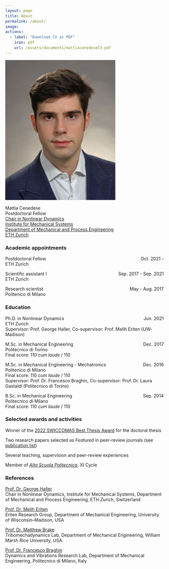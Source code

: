 ```yaml
---
layout: page
title: About
permalink: /about/
image: 
actions:
  - label: "Download CV as PDF"
    icon: pdf
    url: /assets/documents/mattiacenedeseCV.pdf
---
```


<img src="/assets/images/mattiacenedese.jpg" width="350">

Mattia Cenedese  
Postdoctoral Fellow  
[Chair in Nonlinear Dynamics ](https://georgehaller.com)  
[Institute for Mechanical Systems](https://imes.ethz.ch/)  
[Department of Mechanical and Process Engineering](https://mavt.ethz.ch/)  
[ETH Zurich](https://ethz.ch/en.html)  

### Academic appointments

<p style="text-align:left;">
    Postdoctoral Fellow
    <span style="float:right;">
        Oct. 2021 -
    </span> <br>
    ETH Zurich
</p>

<p style="text-align:left;">
    Scientific assistant I
    <span style="float:right;">
        Sep. 2017 - Sep. 2021
    </span> <br>
    ETH Zurich
</p>

<p style="text-align:left;">
    Research scientist
    <span style="float:right;">
        May - Aug. 2017 
    </span> <br>
    Politenico di Milano
</p>

### Education

<p style="text-align:left;">
    Ph.D. in Nonlinear Dynamics
    <span style="float:right;">
        Jun. 2021 
    </span> <br>
    ETH Zurich <br>
    Supervisor: Prof. George Haller, Co-supervisor: Prof. Melih Eriten (UW-Madison)
</p>

<p style="text-align:left;">
    M.Sc. in Mechanical Engineering
    <span style="float:right;">
        Dec. 2017 
    </span> <br>
    Politecnico di Torino  <br>
    Final score: 110 <em>cum laude</em> / 110
</p> 

<p style="text-align:left;">
    M.Sc. in Mechanical Engineering - Mechatronics
    <span style="float:right;">
        Dec. 2016 
    </span> <br>
    Politenico di Milano <br>
    Final score: 110 <em>cum laude</em> / 110 <br>
    Supervisor: Prof. Dr. Francesco Braghin, Co-supervisor: Prof. Dr. Laura Gastaldi (Politecnico di Torino)
</p>

<p style="text-align:left;">
    B.Sc. in Mechanical Engineering
    <span style="float:right;">
        Sep. 2014 
    </span> <br>
    Politecnico di Milano  <br>
    Final score: 110 <em>cum laude</em> / 110
</p> 

### Selected awards and activities

Winner of the [2022 SWICCOMAS Best Thesis Award](https://swiccomas.ch/awards/) for the doctoral thesis

Two research papers selected as *Featured* in peer-review journals (see [publication list](/publications/))

Several teaching, supervision and peer-review experiences

Member of [*Alta Scuola Politecnica*](https://www.asp-poli.it), XI Cycle

### References

[Prof. Dr. George Haller](http://georgehaller.com)  
Chair in Nonlinear Dynamics, Institute for Mechanical Systems, Department of Mechanical and Process Engineering, ETH Zurich, Switzerland

[Prof. Dr. Melih Eriten](http://friction.engr.wisc.edu)  
Eriten Research Group, Department of Mechanical Engineering, University of Wisconsin–Madison, USA 

[Prof. Dr. Matthew Brake](http://brake.rice.edu)  
Tribomechadynamics Lab, Department of Mechanical Engineering, William Marsh Rice University, USA

[Prof. Dr. Francesco Braghin](https://www.mecc.polimi.it/us/research/faculty/faculty/prof-francesco-braghin/)  
Dynamics and Vibrations Research Lab, Department of Mechanical Engineering, Politecnico di Milano, Italy
